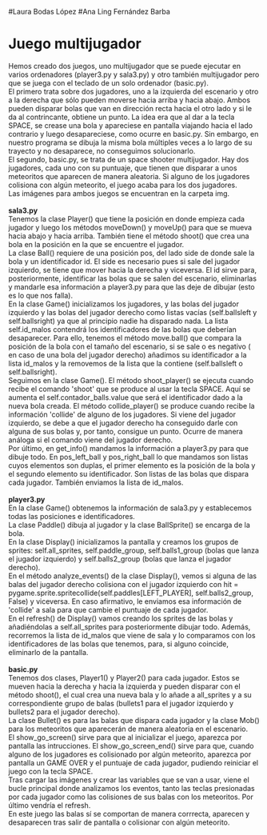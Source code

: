 #Laura Bodas López 
#Ana Ling Fernández Barba
# Juego multijugador
Hemos creado dos juegos, uno multijugador que se puede ejecutar en varios ordenadores (player3.py y sala3.py) y otro también multijugador pero que se juega con el teclado de un solo ordenador (basic.py).<br />
El primero trata sobre dos jugadores, uno a la izquierda del escenario y otro a la derecha que sólo pueden moverse hacia arriba y hacia abajo. Ambos pueden disparar bolas que van en dirección recta hacia el otro lado y si le da al contrincante, obtiene un punto. La idea era que al dar a la tecla SPACE, se crease una bola y apareciese en pantalla viajando hacia el lado contrario y luego desapareciese, como ocurre en basic.py. Sin embargo, en nuestro programa se dibuja la misma bola múltiples veces a lo largo de su trayecto y no desaparece, no conseguimos solucionarlo. <br />
El segundo, basic.py, se trata de un space shooter multijugador. Hay dos jugadores, cada uno con su puntuaje, que tienen que disparar a unos meteoritos que aparecen de manera aleatoria. Si alguno de los jugadores colisiona con algún meteorito, el juego acaba para los dos jugadores.<br />
Las imágenes para ambos juegos se encuentran en la carpeta img.<br /> <br />
**sala3.py** <br />
Tenemos la clase Player() que tiene la posición en donde empieza cada jugador y luego los métodos moveDown() y moveUp() para que se mueva hacia abajo y hacia arriba. También tiene el método shoot() que crea una bola en la posición en la que se encuentre el jugador. <br />
La clase Ball() requiere de una posición pos, del lado side de donde sale la bola y un identificador id. El side es necesario pues si sale del jugador izquierdo, se tiene que mover hacia la derecha y viceversa. El id sirve para, posteriormente, identificar las bolas que se salen del escenario, eliminarlas y mandarle esa información a player3.py para que las deje de dibujar (esto es lo que nos falla).<br />
En la clase Game() inicializamos los jugadores, y las bolas del jugador izquierdo y las bolas del jugador derecho como listas vacías (self.ballsleft y self.ballsright) ya que al principio nadie ha disparado nada.
La lista self.id_malos contendrá los identificadores de las bolas que deberían desaparecer. Para ello, tenemos el método move.ball() que compara la posición de la bola con el tamaño del escenario, si se sale o es negativo ( en caso de una bola del jugador derecho) añadimos su identificador a la lista id_malos y la removemos de la lista que la contiene (self.ballsleft o self.ballsright). <br />
Seguimos en la clase Game(). El método shoot_player() se ejecuta cuando recibe el comando 'shoot' que se produce al usar la tecla SPACE. Aquí se aumenta el self.contador_balls.value que será el identificador dado a la nueva bola creada. El método collide_player() se produce cuando recibe la información 'collide' de alguno de los jugadores. Si viene del jugador izquierdo, se debe a que el jugador derecho ha conseguido darle con alguna de sus bolas y, por tanto, consigue un punto. Ocurre de manera análoga si el comando viene del jugador derecho. <br />
Por último, en get_info() mandamos la información a player3.py para que dibuje todo. En pos_left_ball y pos_right_ball lo que mandamos son listas cuyos elementos son duplas, el primer elemento es la posición de la bola y el segundo elemento su identificador. Son listas de las bolas que dispara cada jugador. También enviamos la lista de id_malos. <br /> <br />
**player3.py**<br />
En la clase Game() obtenemos la información de sala3.py y establecemos todas las posiciones e identificadores.<br />
La clase Paddle() dibuja al jugador y la clase BallSprite() se encarga de la bola. <br />
En la clase Display() inicializamos la pantalla y creamos los grupos de sprites: self.all_sprites, self.paddle_group, self.balls1_group (bolas que lanza el jugador izquierdo) y self.balls2_group (bolas que lanza el jugador derecho). <br />
En el método analyze_events() de la clase Display(), vemos si alguna de las balas del jugador derecho colisiona con el jugador izquierdo con  hit = pygame.sprite.spritecollide(self.paddles[LEFT_PLAYER], self.balls2_group, False) y viceversa. En caso afirmativo, le enviamos esa información de 'collide' a sala para que cambie el puntuaje de cada jugador. <br />
En el refresh() de Display() vamos creando los sprites de las bolas y añadiéndolas a self.all_sprites para posteriormente dibujar todo. Además, recorremos la lista de id_malos que viene de sala y lo comparamos con los identificadores de las bolas que tenemos, para, si alguno coincide, eliminarlo de la pantalla.<br /> <br />
**basic.py**<br />
Tenemos dos clases, Player1() y Player2() para cada jugador. Estos se mueven hacia la derecha y hacia la izquierda y pueden disparar con el método shoot(), el cual crea una nueva bala y lo añade a all_sprites y a su correspondiente grupo de balas (bullets1 para el jugador izquierdo y bullets2 para el jugador derecho). <br />
La clase Bullet() es para las balas que dispara cada jugador y la clase Mob() para los meteoritos que aparecerán de manera aleatoria en el escenario. <br />
El show_go_screen() sirve para que al inicializar el juego, aparezca por pantalla las intrucciones. El show_go_screen_end() sirve para que, cuando alguno de los jugadores es colisionado por algún meteorito, aparezca por pantalla un GAME OVER y el puntuaje de cada jugador, pudiendo reiniciar el juego con la tecla SPACE. <br />
Tras cargar las imágenes y crear las variables que se van a usar, viene el bucle principal donde analizamos los eventos, tanto las teclas presionadas por cada jugador como las colisiones de sus balas con los meteoritos. Por último vendría el refresh.<br />
En este juego las balas sí se comportan de manera corrrecta, aparecen y desaparecen tras salir de pantalla o colisionar con algún meteorito.





